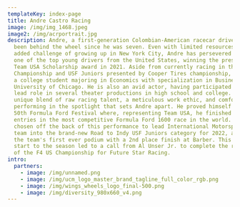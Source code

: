 ```yaml
---
templateKey: index-page
title: Andre Castro Racing
image: /img/img_1468.jpeg
image2: /img/acrportrait.jpg
description: Andre, a first-generation Colombian-American racecar driver, has
  been behind the wheel since he was seven. Even with limited resources and the
  added challenge of growing up in New York City, Andre has persevered to become
  one of the top young drivers from the United States, winning the prestigious
  Team USA Scholarship award in 2021. Aside from currently racing in the F4 US
  Championship and USF Juniors presented by Cooper Tires championship, Andre is
  a college student majoring in Economics with specialization in Business at the
  University of Chicago. He is also an avid actor, having participated as the
  lead role in several theater productions in high school and college. It's this
  unique blend of raw racing talent, a meticulous work ethic, and comfort
  performing in the spotlight that sets Andre apart. He proved himself at the
  50th Formula Ford Festival where, representing Team USA, he finished 3rd of 97
  entries in the most competitive Formula Ford 1600 race in the world. He was
  chosen off the back of this performance to lead International Motorsport's new
  team into the brand-new Road to Indy USF Juniors category for 2022, and earned
  the team's first ever podium with a 2nd place finish at Barber. This strong
  start to the season led to a call from Al Unser Jr. to complete the remainder
  of the F4 US Championship for Future Star Racing.
intro:
  partners:
    - image: /img/unnamed.png
    - image: /img/ucm_logo_master_brand_tagline_full_color_rgb.png
    - image: /img/wings_wheels_logo_final-500.png
    - image: /img/diversity_980x660_v4.png
---
```

